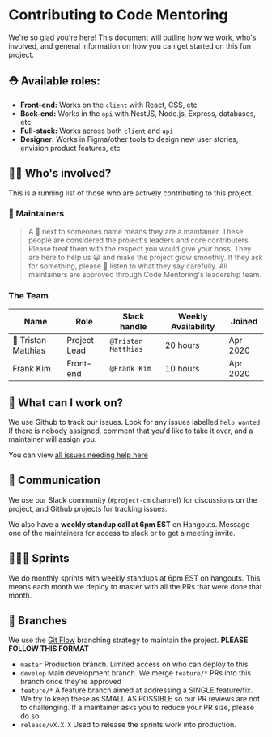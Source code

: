 # Contributing to Code Mentoring

We're so glad you're here! This document will outline how we work, who's involved,
and general information on how you can get started on this fun project.


## ⛑ Available roles:
- **Front-end:** Works on the `client` with React, CSS, etc
- **Back-end:** Works in the `api` with NestJS, Node.js, Express, databases, etc
- **Full-stack:** Works across both `client` and `api`
- **Designer:** Works in Figma/other tools to design new user stories, envision product features, etc


## 👨‍💼 Who's involved?
This is a running list of those who are actively contributing to this project.

### 🧢 Maintainers
> A 🧢 next to someones name means they are a maintainer. These people are considered
> the project's leaders and core contributers. Please treat them with the respect
> you would give your boss. They are here to help us 😀 and make the project grow
> smoothly. If they ask for something, please 🙏 listen to what they say carefully.
> All maintainers are approved through Code Mentoring's leadership team.

### The Team
| Name | Role | Slack handle | Weekly Availability | Joined |
|------|------|--------|---------------------|--------|
| 🧢 Tristan Matthias | Project Lead | `@Tristan Matthias` | 20 hours | Apr 2020 |
|  Frank Kim | Front-end | `@Frank Kim` | 10 hours | Apr 2020 |


## 🔧 What can I work on?
We use Github to track our issues. Look for any issues labelled `help wanted`. If
there is nobody assigned, comment that you'd like to take it over, and a maintainer
will assign you.

You can view [all issues needing help here](https://github.com/code-mentoring/learn/issues?q=is%3Aissue+is%3Aopen+label%3A%22help+wanted%22)


## 💬 Communication
We use our Slack community (`#project-cm` channel) for discussions on the project,
and Github projects for tracking issues.

We also have a **weekly standup call at 6pm EST** on Hangouts. Message one of the
maintainers for access to slack or to get a meeting invite.


## 🏃🏻‍♀️ Sprints
We do monthly sprints with weekly standups at 6pm EST on hangouts. This means
each month we deploy to master with all the PRs that were done that month.


## 🌳 Branches
We use the [Git Flow](https://danielkummer.github.io/git-flow-cheatsheet/) branching
strategy to maintain the project. **PLEASE FOLLOW THIS FORMAT**

- `master` Production branch. Limited access on who can deploy to this
- `develop` Main development branch. We merge `feature/*` PRs into this branch
once they're approved
- `feature/*` A feature branch aimed at addressing a SINGLE feature/fix. We try
to keep these as SMALL AS POSSIBLE so our PR reviews are not to challenging. If
a maintainer asks you to reduce your PR size, please do so.
- `release/vX.X.X` Used to release the sprints work into production.
